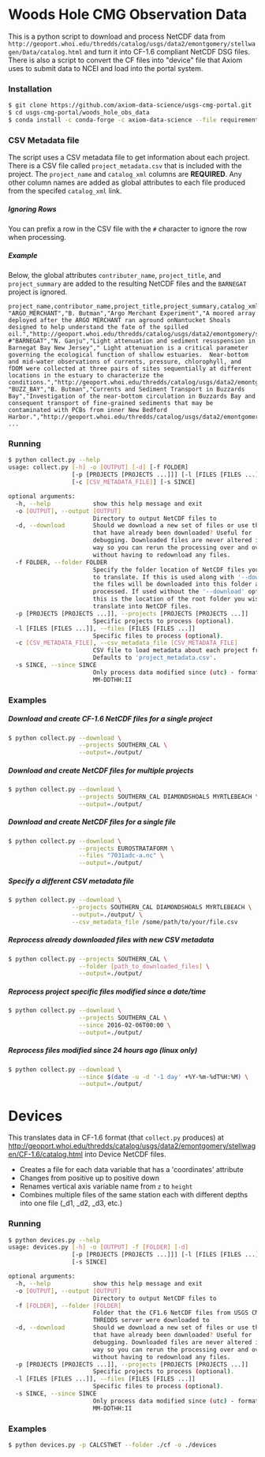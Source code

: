 # Woods Hole CMG Observation Data

This is a python script to download and process NetCDF data from `http://geoport.whoi.edu/thredds/catalog/usgs/data2/emontgomery/stellwagen/Data/catalog.html` and turn it into CF-1.6 compliant NetCDF DSG files. There is also a script to convert the CF files into "device" file that Axiom uses to submit data to NCEI and load into the portal system.

### Installation

```bash
$ git clone https://github.com/axiom-data-science/usgs-cmg-portal.git
$ cd usgs-cmg-portal/woods_hole_obs_data
$ conda install -c conda-forge -c axiom-data-science --file requirements.txt
```

### CSV Metadata file

The script uses a CSV metadata file to get information about each project. There is a CSV file called `project_metadata.csv` that is included with the project.  The `project_name` and `catalog_xml` columns are **REQUIRED**.  Any other column names are added as global attributes to each file produced from the specifed `catalog_xml` link.

##### Ignoring Rows

You can prefix a row in the CSV file with the `#` character to ignore the row when processing.

##### Example

Below, the global attributes `contributer_name`, `project_title`, and `project_summary` are added to the resulting NetCDF files and the `BARNEGAT` project is ignored.

```
project_name,contributor_name,project_title,project_summary,catalog_xml
"ARGO_MERCHANT","B. Butman","Argo Merchant Experiment","A moored array deployed after the ARGO MERCHANT ran aground onNantucket Shoals designed to help understand the fate of the spilled oil.","http://geoport.whoi.edu/thredds/catalog/usgs/data2/emontgomery/stellwagen/Data/ARGO_MERCHANT/catalog.xml"
#"BARNEGAT","N. Ganju","Light attenuation and sediment resuspension in Barnegat Bay New Jersey"," Light attenuation is a critical parameter governing the ecological function of shallow estuaries.  Near-bottom and mid-water observations of currents, pressure, chlorophyll, and fDOM were collected at three pairs of sites sequentially at different locations in the estuary to characterize the conditions.","http://geoport.whoi.edu/thredds/catalog/usgs/data2/emontgomery/stellwagen/Data/BARNEGAT/catalog.xml"
"BUZZ_BAY","B. Butman","Currents and Sediment Transport in Buzzards Bay","Investigation of the near-bottom circulation in Buzzards Bay and consequent transport of fine-grained sediments that may be contaminated with PCBs from inner New Bedford Harbor.","http://geoport.whoi.edu/thredds/catalog/usgs/data2/emontgomery/stellwagen/Data/BUZZ_BAY/catalog.xml"
...
```

### Running

```bash
$ python collect.py --help
usage: collect.py [-h] -o [OUTPUT] [-d] [-f FOLDER]
                  [-p [PROJECTS [PROJECTS ...]]] [-l [FILES [FILES ...]]]
                  [-c [CSV_METADATA_FILE]] [-s SINCE]

optional arguments:
  -h, --help            show this help message and exit
  -o [OUTPUT], --output [OUTPUT]
                        Directory to output NetCDF files to
  -d, --download        Should we download a new set of files or use the files
                        that have already been downloaded? Useful for
                        debugging. Downloaded files are never altered in any
                        way so you can rerun the processing over and over
                        without having to redownload any files.
  -f FOLDER, --folder FOLDER
                        Specify the folder location of NetCDF files you wish
                        to translate. If this is used along with '--download',
                        the files will be downloaded into this folder and then
                        processed. If used without the '--download' option,
                        this is the location of the root folder you wish to
                        translate into NetCDF files.
  -p [PROJECTS [PROJECTS ...]], --projects [PROJECTS [PROJECTS ...]]
                        Specific projects to process (optional).
  -l [FILES [FILES ...]], --files [FILES [FILES ...]]
                        Specific files to process (optional).
  -c [CSV_METADATA_FILE], --csv_metadata_file [CSV_METADATA_FILE]
                        CSV file to load metadata about each project from.
                        Defaults to 'project_metadata.csv'.
  -s SINCE, --since SINCE
                        Only process data modified since (utc) - format YYYY-
                        MM-DDTHH:II
```

### Examples

##### Download and create CF-1.6 NetCDF files for a single project
```bash
$ python collect.py --download \
                    --projects SOUTHERN_CAL \
                    --output=./output/
```

##### Download and create NetCDF files for multiple projects
```bash
$ python collect.py --download \
                    --projects SOUTHERN_CAL DIAMONDSHOALS MYRTLEBEACH \
                    --output=./output/
```

##### Download and create NetCDF files for a single file
```bash
$ python collect.py --download \
                    --projects EUROSTRATAFORM \
                    --files "7031adc-a.nc" \
                    --output=./output/
```


##### Specify a different CSV metadata file
```bash
$ python collect.py --download \
                  --projects SOUTHERN_CAL DIAMONDSHOALS MYRTLEBEACH \
                  --output=./output/ \
                  --csv_metadata_file /some/path/to/your/file.csv
```

##### Reprocess already downloaded files with new CSV metadata
```bash
$ python collect.py --projects SOUTHERN_CAL \
                    --folder [path_to_downloaded_files] \
                    --output=./output/
```


##### Reprocess project specific files modified since a date/time
```bash
$ python collect.py --download \
                    --projects SOUTHERN_CAL \
                    --since 2016-02-06T00:00 \
                    --output=./output/
```

##### Reprocess files modified since 24 hours ago (linux only)
```bash
$ python collect.py --download \
                    --since $(date -u -d '-1 day' +%Y-%m-%dT%H:%M) \
                    --output=./output/
```

# Devices

This translates data in CF-1.6 format (that `collect.py` produces) at http://geoport.whoi.edu/thredds/catalog/usgs/data2/emontgomery/stellwagen/CF-1.6/catalog.html into Device NetCDF files.

* Creates a file for each data variable that has a 'coordinates' attribute
* Changes from positive up to positive down
* Renames vertical axis variable name from `z` to `height`
* Combines multiple files of the same station each with different depths into one file (_d1, _d2, _d3, etc.)

### Running

```bash
$ python devices.py --help
usage: devices.py [-h] -o [OUTPUT] -f [FOLDER] [-d]
                  [-p [PROJECTS [PROJECTS ...]]] [-l [FILES [FILES ...]]]
                  [-s SINCE]

optional arguments:
  -h, --help            show this help message and exit
  -o [OUTPUT], --output [OUTPUT]
                        Directory to output NetCDF files to
  -f [FOLDER], --folder [FOLDER]
                        Folder that the CF1.6 NetCDF files from USGS CMG
                        THREDDS server were downloaded to
  -d, --download        Should we download a new set of files or use the files
                        that have already been downloaded? Useful for
                        debugging. Downloaded files are never altered in any
                        way so you can rerun the processing over and over
                        without having to redownload any files.
  -p [PROJECTS [PROJECTS ...]], --projects [PROJECTS [PROJECTS ...]]
                        Specific projects to process (optional).
  -l [FILES [FILES ...]], --files [FILES [FILES ...]]
                        Specific files to process (optional).
  -s SINCE, --since SINCE
                        Only process data modified since (utc) - format YYYY-
                        MM-DDTHH:II
```

### Examples

```bash
$ python devices.py -p CALCSTWET --folder ./cf -o ./devices
```
